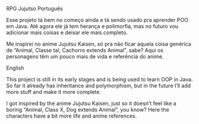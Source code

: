 RPG Jujutso
Português

Esse projeto tá bem no começo ainda e tá sendo usado pra aprender POO em Java.
Até agora ele já tem herança e polimorfia, mas no futuro vou adicionar mais coisas e deixar ele mais completo.

Me inspirei no anime Jujutsu Kaisen, só pra não ficar aquela coisa genérica de “Animal, Classe tal, Cachorro extends Animal”, sabe? Aqui os personagens têm um pouco mais de vida e referência do anime.

English

This project is still in its early stages and is being used to learn OOP in Java.
So far it already has inheritance and polymorphism, but in the future I’ll add more stuff and make it more complete.

I got inspired by the anime Jujutsu Kaisen, just so it doesn’t feel like a boring “Animal, Class X, Dog extends Animal”, you know? Here the characters have a bit more life and anime references.